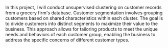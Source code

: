 In this project, I will conduct unsupervised clustering on customer records from a grocery firm's database. Customer segmentation involves grouping customers based on shared characteristics within each cluster. The goal is to divide customers into distinct segments to maximize their value to the business. This approach allows for tailoring products to meet the unique needs and behaviors of each customer group, enabling the business to address the specific concerns of different customer types.
